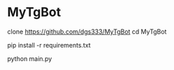 # MyTgBot

clone https://github.com/dgs333/MyTgBot
cd MyTgBot

pip install -r requirements.txt

python main.py
